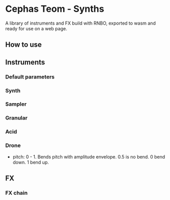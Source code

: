 # Cephas Teom - Synths
A library of instruments and FX build with RNBO, exported to wasm and ready for use on a web page.

## How to use

## Instruments

### Default parameters

### Synth

### Sampler

### Granular

### Acid

### Drone

* pitch: 0 - 1. Bends pitch with amplitude envelope. 0.5 is no bend. 0 bend down. 1 bend up.

## FX

### FX chain